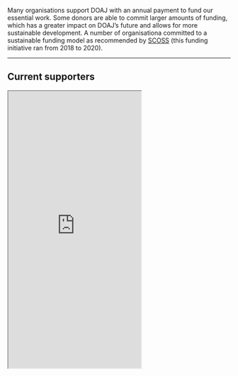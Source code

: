 Many organisations support DOAJ with an annual payment to fund our essential work.
Some donors are able to commit larger amounts of funding, which has a greater impact on DOAJ’s future and allows for more sustainable development. A number of organisationa committed to a sustainable funding model as recommended by [SCOSS](https://scoss.org/) (this funding initiative ran from 2018 to 2020).

---

## Current supporters

<iframe src="https://www.google.com/maps/d/embed?mid=1v1zeuRNC4AIxGIXulRpRqI8T885WYr2F&ll=9.24924582472395%2C0&z=2" height="625"></iframe>
